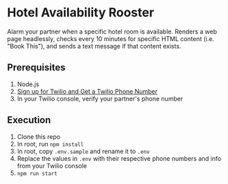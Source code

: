 # Hotel Availability Rooster

Alarm your partner when a specific hotel room is available. Renders a web page headlessly, checks every 10 minutes for specific HTML content (i.e. "Book This"), and sends a text message if that content exists.

## Prerequisites

1. Node.js
2. [Sign up for Twilio and Get a Twilio Phone Number](https://www.twilio.com/docs/sms/quickstart/node#sign-up-for-twilio-and-get-a-twilio-phone-number)
3. In your Twilio console, verify your partner's phone number

## Execution

1. Clone this repo
2. In root, run `npm install`
3. In root, copy `.env.sample` and rename it to `.env`
4. Replace the values in `.env` with their respective phone numbers and info from your Twilio console
5. `npm run start`
